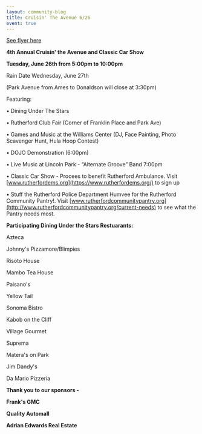 ```yaml
---
layout: community-blog
title: Cruisin' The Avenue 6/26
event: true
---
```


[See flyer here](https://storage.googleapis.com/static.rutherford-nj.com/community-events/Cruisin2018.pdf)

**4th Annual Cruisin' the Avenue and Classic Car Show**

**Tuesday, June 26th from 5:00pm to 10:00pm**

Rain Date Wednesday, June 27th

(Park Avenue from Ames to Donaldson will close at 3:30pm)

Featuring:

• Dining Under The Stars

• Rutherford Club Fair (Corner of Franklin Place and Park Ave)

• Games and Music at the Williams Center (DJ, Face Painting, Photo Scavenger Hunt, Hula Hoop Contest)

• DOJO Demonstration (6:00pm)

• Live Music at Lincoln Park - “Alternate Groove” Band 7:00pm

• Classic Car Show - Procees to benefit Rutherford Ambulance. Visit [www.rutherfordems.org](https://www.rutherfordems.org/) to sign up

• Stuff the Rutherford Police Department Humvee for the Rutherford Community Pantry!. Visit [www.rutherfordcommunitypantry.org](http://www.rutherfordcommunitypantry.org/current-needs) to see what the Pantry needs most.

**Participating Dining Under the Stars Restuarants:**

Azteca

Johnny's Pizzamore/Blimpies

Risoto House

Mambo Tea House

Paisano's

Yellow Tail

Sonoma Bistro

Kabob on the Cliff

Village Gourmet

Suprema

Matera's on Park

Jim Dandy's 

Da Mario Pizzeria


**Thank you to our sponsors -**

**Frank's GMC**

**Quality Automall**

**Adrian Edwards Real Estate**
